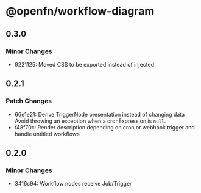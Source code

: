 # @openfn/workflow-diagram

## 0.3.0

### Minor Changes

- 9221125: Moved CSS to be exported instead of injected

## 0.2.1

### Patch Changes

- 66e1e21: Derive TriggerNode presentation instead of changing data
  Avoid throwing an exception when a cronExpression is `null`.
- f48f70c: Render description depending on cron or webhook trigger and handle untitled workflows

## 0.2.0

### Minor Changes

- 3416c94: Workflow nodes receive Job/Trigger
